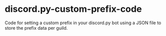 # discord.py-custom-prefix-code
Code for setting a custom prefix in your discord.py bot using a JSON file to store the prefix data per guild.
